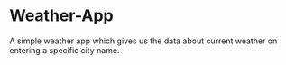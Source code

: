 # Weather-App
A simple weather app which gives us the data about current weather on entering a specific city name.
